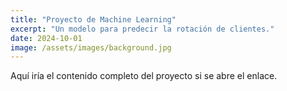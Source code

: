 ```yaml
---
title: "Proyecto de Machine Learning"
excerpt: "Un modelo para predecir la rotación de clientes."
date: 2024-10-01
image: /assets/images/background.jpg
---
```


Aquí iría el contenido completo del proyecto si se abre el enlace.
